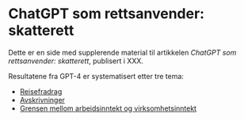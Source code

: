 # ChatGPT som rettsanvender: skatterett

Dette er en side med supplerende material til artikkelen *ChatGPT som rettsanvender: skatterett*, publisert i XXX.

Resultatene fra GPT-4 er systematisert etter tre tema:
- [Reisefradrag](https://github.com/hans-chr-f/ChatGPT-skatterett/blob/main/reisefradrag.md)
- [Avskrivninger](https://github.com/hans-chr-f/ChatGPT-skatterett/blob/main/avskrivninger.md)
- [Grensen mellom arbeidsinntekt og virksomhetsinntekt](https://github.com/hans-chr-f/ChatGPT-skatterett/blob/main/virksomhet.md)
